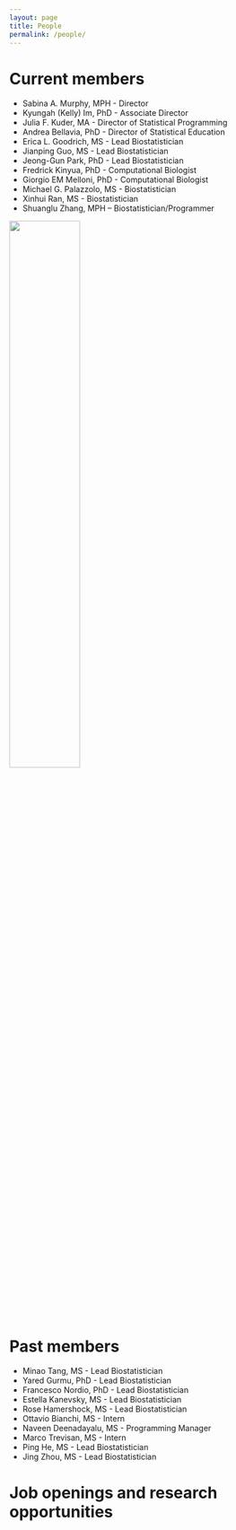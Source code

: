 ```yaml
---
layout: page
title: People
permalink: /people/
---
```


# Current members

- Sabina A. Murphy, MPH - Director 
- Kyungah (Kelly) Im, PhD - Associate Director
- Julia F. Kuder, MA - Director of Statistical Programming
- Andrea Bellavia, PhD -  Director of Statistical Education
- Erica L. Goodrich, MS - Lead Biostatistician
- Jianping Guo, MS - Lead Biostatistician
- Jeong-Gun Park, PhD - Lead Biostatistician
- Fredrick Kinyua, PhD - Computational Biologist
- Giorgio EM Melloni, PhD - Computational Biologist
- Michael G. Palazzolo, MS - Biostatistician
- Xinhui Ran, MS - Biostatistician
- Shuanglu Zhang, MPH – Biostatistician/Programmer


<img width="50%" heigth="50%" src="https://timibiostat.github.io/docs/dinner.jpg">

# Past members

- Minao Tang, MS - Lead Biostatistician
- Yared Gurmu, PhD - Lead Biostatistician
- Francesco Nordio, PhD - Lead Biostatistician
- Estella Kanevsky, MS - Lead Biostatistician
- Rose Hamershock, MS - Lead Biostatistician
- Ottavio Bianchi, MS - Intern
- Naveen Deenadayalu, MS - Programming Manager
- Marco Trevisan, MS - Intern 
- Ping He, MS - Lead Biostatistician
- Jing Zhou, MS - Lead Biostatistician

# Job openings and research opportunities
